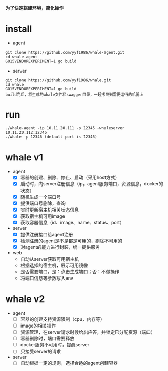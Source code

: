 #### 为了快速搭建环境，简化操作
# install
- agent
```
git clone https://github.com/yyf1986/whale-agent.git
cd whale-agent
GO15VENDOREXPERIMENT=1 go build
```
- server
```
git clone https://github.com/yyf1986/whale.git
cd whale
GO15VENDOREXPERIMENT=1 go build
build完后，将生成的whale文件和swagger目录，一起拷贝到需要运行的机器上
```
# run
```
./whale-agent -ip 10.11.20.111 -p 12345 -whaleserver 10.11.20.112:12346
./whale -p 12346 (default port is 12346)
```
# whale v1

- agent
  - [x] 容器的创建、删除、停止、启动（采用host方式）
  - [x] 启动时，向server注册信息（ip，agent服务端口，资源信息，docker的状态）
  - [x] 随机生成一个端口号
  - [x] 提供端口号删除，查询
  - [x] 实时更新宿主机相关状态信息
  - [x] 获取宿主机可用image
  - [x] 获取容器信息（id、image、name、status、port）

- server
  - [x] 提供注册接口给agent注册
  - [x] 检测注册的agent是不是都是可用的，剔除不可用的
  - [x] 对agent的能力进行封装，统一提供服务
  
- web
  - 自动从server获取可用宿主机
  - 根据选择的宿主机，展示可用镜像
  - 是否需要端口，是：点击生成端口；否：不做操作
  - 将端口信息等参数写入env
  
# whale v2
- agent
  - [ ] 容器的创建支持资源限制（cpu，内存等）
  - [ ] image的相关操作
  - [ ] 资源管理，在server请求时候给出应答，并锁定已分配资源（端口）
  - [ ] 容器删除时，端口需要释放
  - [ ] docker服务不可用时，提醒server
  - [ ] 只接受server的请求
- server
  - [ ] 自动根据一定的规则，选择合适的agent创建容器
